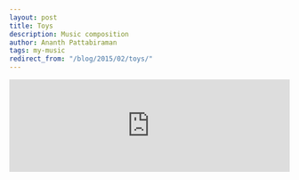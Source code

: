 ```yaml
---
layout: post
title: Toys
description: Music composition
author: Ananth Pattabiraman
tags: my-music
redirect_from: "/blog/2015/02/toys/"
---
```

<iframe class="embed-responsive-item" width="100%" height="166" scrolling="no" frameborder="no" src="https://w.soundcloud.com/player/?url=https%3A//api.soundcloud.com/tracks/187604302&amp;color=ff9900&amp;auto_play=false&amp;hide_related=false&amp;show_comments=true&amp;show_user=true&amp;show_reposts=false"></iframe>
